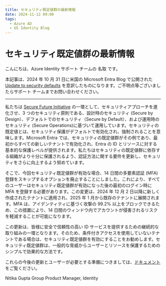 ```yaml
---
title: セキュリティ既定値群の最新情報
date: 2024-11-12 09:00
tags:
  - Azure AD
  - US Identity Blog
---
```


# セキュリティ既定値群の最新情報

こんにちは、Azure Identity サポート チームの 名取 です。

本記事は、2024 年 10 月 31 日に米国の Microsoft Entra Blog で公開された [Update to security defaults](https://techcommunity.microsoft.com/blog/identity/update-to-security-defaults/4044868) を意訳したものになります。ご不明点等ございましたらサポート チームまでお問い合わせください。

----
私たちは [Secure Future Initiative](https://www.microsoft.com/en-us/trust-center/security/secure-future-initiative) の一環として、セキュリティアプローチを進化させ、3 つのセキュリティ原則である、設計時のセキュリティ (Secure by Design）、デフォルトでのセキュリティ（Secure by Default）、および運用時のセキュリティ (Secure Operations)に基づいて運用しています。セキュリティの既定値とは、セキュリティ保護がデフォルトで有効化され、強制されることを意味します。Microsoft Entra では、セキュリティの既定値群がその例であり、最初からすべての新しいテナントで有効化され、Entra の ID とリソースに対する基本的な保護レベルが提供されます。私たちはセキュリティの既定値群に依存する組織がより十分に保護されるよう、認証方法に関する要件を更新し、セキュリティをさらに向上するよう努めています。

そこで、今回セキュリティ既定値群が有効な場合、14 日間の多要素認証 (MFA) 登録をスキップするオプションを廃止することにしました。これにより、すべてのユーザーはセキュリティ既定値群が有効になった後の最初のログイン時に MFA を登録する必要があります。この変更は、2024 年 12 月 2 日以降に新しく作成されたテナントに適用され、2025 年 1 月から既存のテナントに展開されます。MFA は、アイデンティティに基づく攻撃の 99.2% 以上をブロックできるため、この措置により、14 日間のウィンドウ内でアカウントが侵害されるリスクを軽減することが可能になります。

この更新は、皆様に安全で信頼性の高い ID サービスを提供するための継続的な取り組みの一環となります。そのため、条件付きアクセスを使用していないテナントである場合は、セキュリティ既定値群を有効にすることをお勧めします。セキュリティ既定値群は、一般的な脅威からユーザーとリソースを保護するためのシンプルで効果的な方法です。

これらの今後の更新とユーザーが必要とする準備につきましては、[ドキュメント](https://learn.microsoft.com/ja-jp/entra/fundamentals/security-defaults#deployment-considerations)をご覧ください。

Nitika Gupta
Group Product Manager, Identity